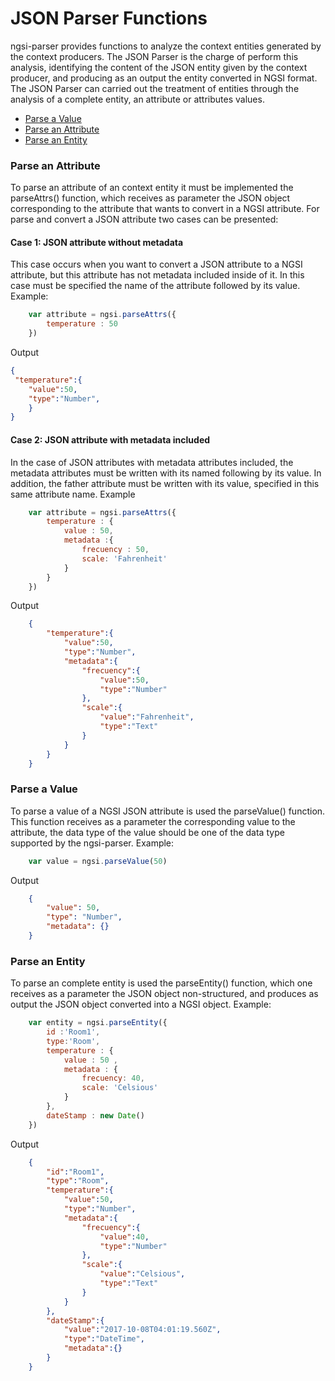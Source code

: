 # JSON Parser Functions
ngsi-parser provides functions to analyze the context entities generated by the context producers. The JSON Parser is the charge of perform this analysis, identifying the content of the JSON entity given by the context producer, and  producing as an output the entity converted in NGSI format. The JSON Parser can carried out the treatment of entities  through the analysis of a complete entity, an attribute or attributes values. 

* [Parse a Value](#parse-a-value)
* [Parse an Attribute ](#parse-an-attribute)
* [Parse an Entity](#parse-an-entity)

### Parse an Attribute

To parse an attribute of an context entity it must be implemented the parseAttrs() function, which receives as parameter the JSON object corresponding to the attribute that wants to convert in a NGSI attribute.
For parse and convert a JSON attribute two cases can be presented:

#### Case 1: JSON attribute without metadata 
This case occurs when you want to convert a JSON attribute to a NGSI attribute, but this attribute has not metadata included inside of it. In this case must be specified the name of the attribute followed by its value.  
Example:
``` js
    var attribute = ngsi.parseAttrs({
        temperature : 50
    })
```
Output
``` json
{     
 "temperature":{
    "value":50,
    "type":"Number",
    }
}
```
#### Case 2: JSON attribute with metadata included
In the case of JSON attributes with metadata attributes included, the metadata attributes must be written with its named following by its value. In addition, the father attribute must be written with its value, specified in this same attribute name.
Example

```js
	var attribute = ngsi.parseAttrs({
		temperature : {
			value : 50,
			metadata :{
				frecuency : 50,
				scale: 'Fahrenheit'
			}
		}
	})
```
Output

```json
	{
		"temperature":{
			"value":50,
			"type":"Number",
			"metadata":{
				"frecuency":{
					"value":50,
					"type":"Number"
				},
				"scale":{
					"value":"Fahrenheit",
					"type":"Text"
				}
			}
		}
	}

```
### Parse a Value
To parse a value of a NGSI JSON attribute is used the parseValue() function. This function receives as a parameter the corresponding value to the attribute, the data type of the value should be one of the data type supported by the ngsi-parser.
Example:

```js
	var value = ngsi.parseValue(50)
```
Output

```json
	{
		"value": 50,
		"type": "Number",
		"metadata": {}
	}
```
### Parse an Entity
To parse an complete entity is used the parseEntity() function, which one receives as a parameter the JSON object non-structured, and produces as output the JSON object converted into a NGSI object.
Example:
```js
	var entity = ngsi.parseEntity({
		id :'Room1',
		type:'Room',
		temperature : {
			value : 50 ,
			metadata : {
				frecuency: 40,
				scale: 'Celsious'
			}
		},
		dateStamp : new Date()
	})
```
Output

```json
	{
		"id":"Room1",
		"type":"Room",
		"temperature":{
			"value":50,
			"type":"Number",
			"metadata":{
				"frecuency":{
					"value":40,
					"type":"Number"
				},
				"scale":{
					"value":"Celsious",
					"type":"Text"
				}
			}
		},
		"dateStamp":{
			"value":"2017-10-08T04:01:19.560Z",
			"type":"DateTime",
			"metadata":{}
		}
	}

```



